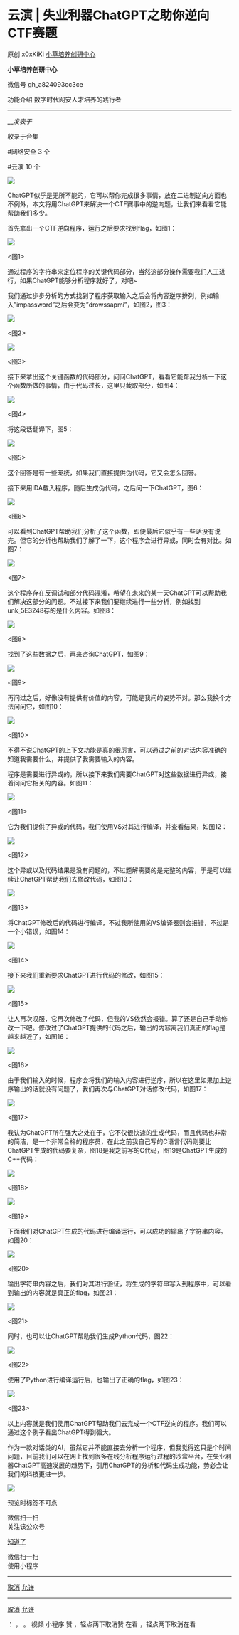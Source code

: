 #  云演 | 失业利器ChatGPT之助你逆向CTF赛题

原创 x0xKiKi  [ 小草培养创研中心 ](javascript:void\(0\);)

**小草培养创研中心** ![]()

微信号 gh_a824093cc3ce

功能介绍 数字时代网安人才培养的践行者

____

___发表于_

收录于合集

#网络安全 3 个

#云演 10 个

![](http://hk-proxy.gitwarp.com/https://raw.githubusercontent.com/tuchuang9/tc1/refs/heads/main/public/20230302142959.png)

ChatGPT似乎是无所不能的，它可以帮你完成很多事情，放在二进制逆向方面也不例外，本文将用ChatGPT来解决一个CTF赛事中的逆向题，让我们来看看它能帮助我们多少。

  

首先拿出一个CTF逆向程序，运行之后要求找到flag，如图1：

![](http://hk-proxy.gitwarp.com/https://raw.githubusercontent.com/tuchuang9/tc1/refs/heads/main/public/20230302143001.png)

<图1>

  

通过程序的字符串来定位程序的关键代码部分，当然这部分操作需要我们人工进行，如果ChatGPT能够分析程序就好了，对吧~

我们通过步步分析的方式找到了程序获取输入之后会将内容逆序排列，例如输入”impassword”之后会变为”drowssapmi”，如图2，图3：

![](http://hk-proxy.gitwarp.com/https://raw.githubusercontent.com/tuchuang9/tc1/refs/heads/main/public/20230302143002.png)

<图2>

  

![](http://hk-proxy.gitwarp.com/https://raw.githubusercontent.com/tuchuang9/tc1/refs/heads/main/public/20230302143003.png)

<图3>

  

接下来拿出这个关键函数的代码部分，问问ChatGPT，看看它能帮我分析一下这个函数所做的事情，由于代码过长，这里只截取部分，如图4：

![](http://hk-proxy.gitwarp.com/https://raw.githubusercontent.com/tuchuang9/tc1/refs/heads/main/public/20230302143005.png)

<图4>

  

将这段话翻译下，图5：

![](http://hk-proxy.gitwarp.com/https://raw.githubusercontent.com/tuchuang9/tc1/refs/heads/main/public/20230302143006.png)

<图5>

  

这个回答是有一些笼统，如果我们直接提供伪代码，它又会怎么回答。

接下来用IDA载入程序，随后生成伪代码，之后问一下ChatGPT，图6：

![](http://hk-proxy.gitwarp.com/https://raw.githubusercontent.com/tuchuang9/tc1/refs/heads/main/public/20230302143007.png)

<图6>

  

可以看到ChatGPT帮助我们分析了这个函数，即便最后它似乎有一些话没有说完。但它的分析也帮助我们了解了一下，这个程序会进行异或，同时会有对比。如图7：

![](http://hk-proxy.gitwarp.com/https://raw.githubusercontent.com/tuchuang9/tc1/refs/heads/main/public/20230302143009.png)

<图7>

  

这个程序存在反调试和部分代码混淆，希望在未来的某一天ChatGPT可以帮助我们解决这部分的问题。不过接下来我们要继续进行一些分析，例如找到unk_5E3248存的是什么内容。如图8：

![](http://hk-proxy.gitwarp.com/https://raw.githubusercontent.com/tuchuang9/tc1/refs/heads/main/public/20230302143010.png)

<图8>

  

找到了这些数据之后，再来咨询ChatGPT，如图9：

![](http://hk-proxy.gitwarp.com/https://raw.githubusercontent.com/tuchuang9/tc1/refs/heads/main/public/20230302143011.png)

<图9>

  

再问过之后，好像没有提供有价值的内容，可能是我问的姿势不对。那么我换个方法问问它，如图10：

![](http://hk-proxy.gitwarp.com/https://raw.githubusercontent.com/tuchuang9/tc1/refs/heads/main/public/20230302143012.png)

<图10>

  

不得不说ChatGPT的上下文功能是真的很厉害，可以通过之前的对话内容准确的知道我需要什么，并提供了我需要输入的内容。

程序是需要进行异或的，所以接下来我们需要ChatGPT对这些数据进行异或，接着问问它相关的内容。如图11：

![](http://hk-proxy.gitwarp.com/https://raw.githubusercontent.com/tuchuang9/tc1/refs/heads/main/public/20230302143013.png)

<图11>

  

它为我们提供了异或的代码，我们使用VS对其进行编译，并查看结果，如图12：

![](http://hk-proxy.gitwarp.com/https://raw.githubusercontent.com/tuchuang9/tc1/refs/heads/main/public/20230302143015.png)

<图12>

  

这个异或以及代码结果是没有问题的，不过题解需要的是完整的内容，于是可以继续让ChatGPT帮助我们去修改代码，如图13：

![](http://hk-proxy.gitwarp.com/https://raw.githubusercontent.com/tuchuang9/tc1/refs/heads/main/public/20230302143016.png)

<图13>

  

将ChatGPT修改后的代码进行编译，不过我所使用的VS编译器则会报错，不过是一个小错误，如图14：

![](http://hk-proxy.gitwarp.com/https://raw.githubusercontent.com/tuchuang9/tc1/refs/heads/main/public/20230302143017.png)

<图14>

  

接下来我们重新要求ChatGPT进行代码的修改，如图15：

![](http://hk-proxy.gitwarp.com/https://raw.githubusercontent.com/tuchuang9/tc1/refs/heads/main/public/20230302143018.png)

<图15>

  

让人再次叹服，它再次修改了代码，但我的VS依然会报错。算了还是自己手动修改一下吧。修改过了ChatGPT提供的代码之后，输出的内容离我们真正的flag是越来越近了，如图16：

![](http://hk-proxy.gitwarp.com/https://raw.githubusercontent.com/tuchuang9/tc1/refs/heads/main/public/20230302143019.png)

<图16>

  

由于我们输入的时候，程序会将我们的输入内容进行逆序，所以在这里如果加上逆序输出的话就没有问题了，我们再次与ChatGPT对话修改代码，如图17：

![](http://hk-proxy.gitwarp.com/https://raw.githubusercontent.com/tuchuang9/tc1/refs/heads/main/public/20230302143020.png)

<图17>

  

我认为ChatGPT所在强大之处在于，它不仅很快速的生成代码，而且代码也非常的简洁，是一个非常合格的程序员，在此之前我自己写的C语言代码则要比ChatGPT生成的代码要复杂，图18是我之前写的C代码，图19是ChatGPT生成的C++代码：

![](http://hk-proxy.gitwarp.com/https://raw.githubusercontent.com/tuchuang9/tc1/refs/heads/main/public/20230302143021.png)

<图18>

  

![](http://hk-proxy.gitwarp.com/https://raw.githubusercontent.com/tuchuang9/tc1/refs/heads/main/public/20230302143022.png)

<图19>

  

下面我们对ChatGPT生成的代码进行编译运行，可以成功的输出了字符串内容。如图20：

![](http://hk-proxy.gitwarp.com/https://raw.githubusercontent.com/tuchuang9/tc1/refs/heads/main/public/20230302143023.png)

<图20>

  

输出字符串内容之后，我们对其进行验证，将生成的字符串写入到程序中，可以看到输出的内容就是真正的flag，如图21：

![](http://hk-proxy.gitwarp.com/https://raw.githubusercontent.com/tuchuang9/tc1/refs/heads/main/public/20230302143024.png)

<图21>

  

同时，也可以让ChatGPT帮助我们生成Python代码，图22：

![](http://hk-proxy.gitwarp.com/https://raw.githubusercontent.com/tuchuang9/tc1/refs/heads/main/public/20230302143025.png)

<图22>

  

使用了Python进行编译运行后，也输出了正确的flag，如图23：

![](http://hk-proxy.gitwarp.com/https://raw.githubusercontent.com/tuchuang9/tc1/refs/heads/main/public/20230302143026.png)

<图23>

  

  

以上内容就是我们使用ChatGPT帮助我们去完成一个CTF逆向的程序。我们可以通过这个例子看出ChatGPT得到强大。

  

作为一款对话类的AI，虽然它并不能直接去分析一个程序，但我觉得这只是个时间问题，目前我们可以在网上找到很多在线分析程序运行过程的沙盒平台，在失业利器ChatGPT高速发展的趋势下，引用ChatGPT的分析和代码生成功能，势必会让我们的科技更进一步。

![](http://hk-proxy.gitwarp.com/https://raw.githubusercontent.com/tuchuang9/tc1/refs/heads/main/public/20230302143027.png)

预览时标签不可点

微信扫一扫  
关注该公众号

[知道了](javascript:;)

微信扫一扫  
使用小程序

****

[取消](javascript:void\(0\);) [允许](javascript:void\(0\);)

****

[取消](javascript:void\(0\);) [允许](javascript:void\(0\);)

： ， 。   视频 小程序 赞 ，轻点两下取消赞 在看 ，轻点两下取消在看


